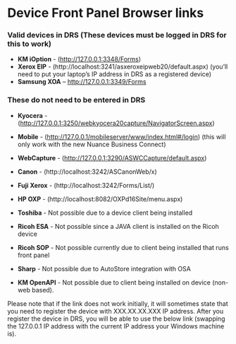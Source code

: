 # Device Front Panel Browser links

### Valid devices in DRS (These devices must be logged in DRS for this to work)
- **KM iOption** - (http://127.0.0.1:3348/Forms)
- **Xerox EIP** - (http://localhost:3241/asxeroxeipweb20/default.aspx)  (you’ll need to put your laptop’s IP address in DRS as a registered device)
- **Samsung XOA** – http://127.0.0.1:3349/Forms
 
### These **do not** need to be entered in DRS
- **Kyocera** - (http://127.0.0.1:3250/webkyocera20capture/NavigatorScreen.aspx) 
- **Mobile** - (http://127.0.0.1/mobileserver/www/index.html#/login) (this will only work with the new Nuance Business Connect)
- **WebCapture** - (http://127.0.0.1:3290/ASWCCapture/default.aspx)
- **Canon** - (http://localhost:3242/ASCanonWeb/x)
- **Fuji Xerox** - (http://localhost:3242/Forms/List/)
- **HP OXP** - (http://localhost:8082/OXPd16Site/menu.aspx)
 
- **Toshiba** - Not possible due to a device client being installed
- **Ricoh ESA** - Not possible since a JAVA client is installed on the Ricoh device
- **Ricoh SOP** - Not possible currently due to client being installed that runs front panel
- **Sharp** - Not possible due to AutoStore integration with OSA
- **KM OpenAPI** - Not possible due to client being installed on device (non-web based).
 
Please note that if the link does not work initially, it will sometimes state that you need to register the device with XXX.XX.XX.XXX IP address. After you register the device in DRS, you will be able to use the below link (swapping the 127.0.0.1 IP address with the current IP address your Windows machine is).